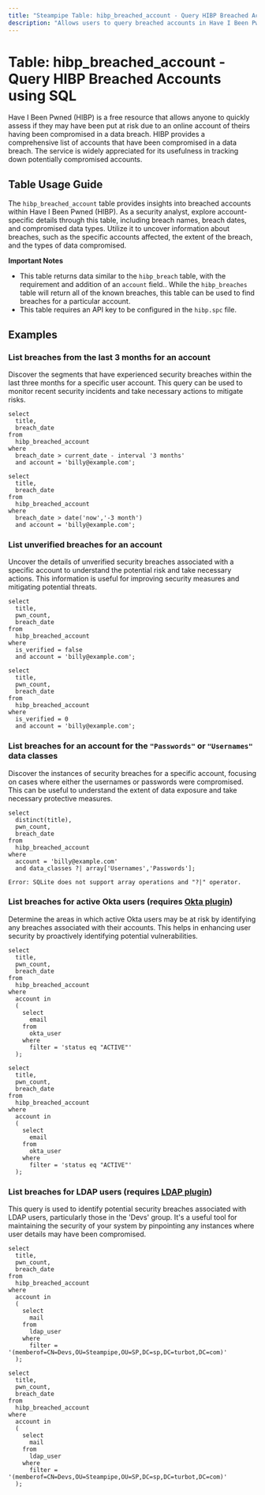 ```yaml
---
title: "Steampipe Table: hibp_breached_account - Query HIBP Breached Accounts using SQL"
description: "Allows users to query breached accounts in Have I Been Pwned (HIBP), specifically the account details associated with each breach, providing insights into potential security risks and compromised data."
---
```


# Table: hibp_breached_account - Query HIBP Breached Accounts using SQL

Have I Been Pwned (HIBP) is a free resource that allows anyone to quickly assess if they may have been put at risk due to an online account of theirs having been compromised in a data breach. HIBP provides a comprehensive list of accounts that have been compromised in a data breach. The service is widely appreciated for its usefulness in tracking down potentially compromised accounts.

## Table Usage Guide

The `hibp_breached_account` table provides insights into breached accounts within Have I Been Pwned (HIBP). As a security analyst, explore account-specific details through this table, including breach names, breach dates, and compromised data types. Utilize it to uncover information about breaches, such as the specific accounts affected, the extent of the breach, and the types of data compromised.

**Important Notes**
- This table returns data similar to the `hibp_breach` table, with the requirement and addition of an `account` field.. While the `hibp_breaches` table will return all of the known breaches, this table can be used to find breaches for a particular account.
- This table requires an API key to be configured in the `hibp.spc` file.

## Examples

### List breaches from the last 3 months for an account
Discover the segments that have experienced security breaches within the last three months for a specific user account. This query can be used to monitor recent security incidents and take necessary actions to mitigate risks.

```sql+postgres
select
  title,
  breach_date
from
  hibp_breached_account
where
  breach_date > current_date - interval '3 months'
  and account = 'billy@example.com';
```

```sql+sqlite
select
  title,
  breach_date
from
  hibp_breached_account
where
  breach_date > date('now','-3 month')
  and account = 'billy@example.com';
```

### List unverified breaches for an account
Uncover the details of unverified security breaches associated with a specific account to understand the potential risk and take necessary actions. This information is useful for improving security measures and mitigating potential threats.

```sql+postgres
select
  title,
  pwn_count,
  breach_date
from
  hibp_breached_account
where
  is_verified = false
  and account = 'billy@example.com';
```

```sql+sqlite
select
  title,
  pwn_count,
  breach_date
from
  hibp_breached_account
where
  is_verified = 0
  and account = 'billy@example.com';
```

### List breaches for an account for the `"Passwords"` or `"Usernames"` data classes
Discover the instances of security breaches for a specific account, focusing on cases where either the usernames or passwords were compromised. This can be useful to understand the extent of data exposure and take necessary protective measures.

```sql+postgres
select
  distinct(title),
  pwn_count,
  breach_date
from
  hibp_breached_account
where
  account = 'billy@example.com'
  and data_classes ?| array['Usernames','Passwords'];
```

```sql+sqlite
Error: SQLite does not support array operations and "?|" operator.
```

### List breaches for active Okta users (requires [Okta plugin](https://hub.steampipe.io/plugins/turbot/okta))
Determine the areas in which active Okta users may be at risk by identifying any breaches associated with their accounts. This helps in enhancing user security by proactively identifying potential vulnerabilities.

```sql+postgres
select
  title,
  pwn_count,
  breach_date
from
  hibp_breached_account
where
  account in
  (
    select
      email
    from
      okta_user
    where
      filter = 'status eq "ACTIVE"'
  );
```

```sql+sqlite
select
  title,
  pwn_count,
  breach_date
from
  hibp_breached_account
where
  account in
  (
    select
      email
    from
      okta_user
    where
      filter = 'status eq "ACTIVE"'
  );
```

### List breaches for LDAP users (requires [LDAP plugin](https://hub.steampipe.io/plugins/turbot/ldap))
This query is used to identify potential security breaches associated with LDAP users, particularly those in the 'Devs' group. It's a useful tool for maintaining the security of your system by pinpointing any instances where user details may have been compromised.

```sql+postgres
select
  title,
  pwn_count,
  breach_date
from
  hibp_breached_account
where
  account in
  (
    select
      mail
    from
      ldap_user
    where
      filter = '(memberof=CN=Devs,OU=Steampipe,OU=SP,DC=sp,DC=turbot,DC=com)'
  );
```

```sql+sqlite
select
  title,
  pwn_count,
  breach_date
from
  hibp_breached_account
where
  account in
  (
    select
      mail
    from
      ldap_user
    where
      filter = '(memberof=CN=Devs,OU=Steampipe,OU=SP,DC=sp,DC=turbot,DC=com)'
  );
```